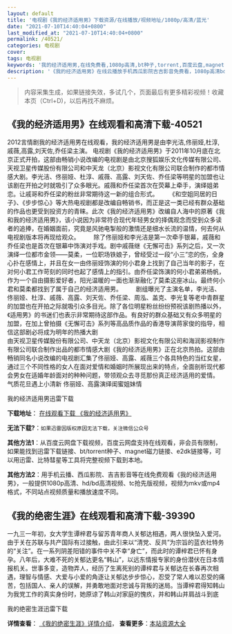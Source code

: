 ```yaml
---
layout: default
title: '电视剧《我的经济适用男》下载资源/在线播放/视频地址/1080p/高清/蓝光'
date: "2021-07-10T14:40:04+0800"
last_modified_at: "2021-07-10T14:40:04+0800"
permalink: /40521/
categories: 电视剧
cover:
tags: 电视剧
keywords: '我的经济适用男,在线免费看,1080p高清,bt种子,torrent,百度云盘,magnet,磁力链,迅雷下载资源'
description: '《我的经济适用男》在线云播放手机西瓜影院吉吉影音免费看，1080p高清bd/hd未删减完整版和tc抢先枪版，mkv/mp4格式，附带bt/torrent种子、magnet/磁力链、百度云盘、网盘资源迅雷下载链接'
---
```


>内容采集生成，如果链接失效，多试几个，页面最后有更多精彩视频！收藏本页（Ctrl+D)，以后再找不麻烦。


## 《我的经济适用男》在线观看和高清下载-40521

2012言情剧我的经济适用男在线观看，我的经济适用男是由李光洁,佟丽娅,杜淳,戚薇,高露,刘天佐,乔任梁主演。 电视剧《我的经济适用男》于2011年10月底在北京正式开拍，这部由畅销小说改编的电视剧是由北京搜狐娱乐文化传媒有限公司、天视卫星传媒股份有限公司和中天龙（北京）影视文化有限公司联合制作的都市情感大剧。李光洁、佟丽娅、杜淳、戚薇、高露、刘天佐、乔任梁等明星的加盟也让该剧在开拍之时就吸引了众多眼光。戚薇和乔任梁首次在荧幕上牵手，演绎姐弟恋。让戚哥和乔任梁的粉丝非常期待这一新的组合形式。 　　《和空姐同居的日子》、《步步惊心》等大热电视剧都是改编自畅销书，而正是这一类已经有群众基础的作品也更受到投资方的青睐。此次《我的经济适用男》改编自人海中的原著《我和我的经济适用男》，该小说因为非常符合现代年轻男女的择偶观念而受到众多读者的追捧，在婚姻面前，究竟是风驰电掣般的激情还是细水长流的温情，何去何从电视剧版本将再现给观众。 　　除了佟丽娅和李光洁是第一次牵手银幕，戚薇和乔任梁也是首次在银幕中饰演对手戏。剧中戚薇继《无懈可击》系列之后，又一次演绎一位都市金领&mdash;—莫柔，一位职场铁娘子，曾经受过一段&ldquo;小三”恋的伤，全身心扑在感情上，并且在女一由佟丽娅饰演的何小君身上找到了自己当年的影子，在对何小君工作苛刻的同时也起了感情上的指引。由乔任梁饰演的何小君弟弟杨帆，作为一个自由摄影爱好者，阳光温暖的一面也渐渐融化了莫柔这座冰山。最终何小君和莫柔都找到了属于自己的经济适用男。 　　剧组曝光了主演名单，李光洁、佟丽娅、杜淳、戚薇、高露、刘天佐、乔任梁、周泓、盖克、李光复等老中青群星的加盟也在开拍之际就吸引众多目光。除了各位明星粉丝纷纷预祝该剧热播以外，《适用男》的书迷们也表示非常期待这部作品。有良好的群众基础又有众多明星的加盟，在加上曾拍摄《无懈可击》系列等高品质作品的香港导演蒋家俊的指导，相信这部剧必将成为明年的热播大剧<br /> 由天视卫星传媒股份有限公司、中天龙（北京）影视文化有限公司和海润影视制作有限公司联合制作出品的都市情感大剧《我的经济适用男》正在北京热拍。这部由畅销同名小说改编的电视剧汇集了佟丽娅、高露、戚薇三个各具特色的当红女星，通过三个不同性格的女人在面对爱情和婚姻时所展现出来的特点，全面剖析现代都会男女在适婚年龄面对的种种问题，带领观众去寻觅那份真正经济适用的爱情。 气质花旦遇上小清新 佟丽娅、高露演绎闺蜜姐妹情


我的经济适用男迅雷下载

**下载地址**： [在线观看下载 《我的经济适用男》](https://www.993dy.com//vod-detail-id-11830.html) 


**无法下载?**：`如果迅雷因版权原因无法下载，关注微信公众号 `

**其他方法1**：从百度云网盘下载视频，百度云网盘支持在线观看，非会员有限制，如果能找到迅雷下载链接、bt/torrent种子、magnet磁力链接、e2dk链接等，可以用迅雷、比特彗星等工具将完整视频下载到本地。

**其他方法2**：用手机云播、西瓜影院、吉吉影音等在线免费观看《我的经济适用男》，一般提供1080p高清、hd/bd高清视频、tc抢先版视频，视频为mkv或mp4格式，不同站点视频质量和播放速度不同。


## 《我的绝密生涯》在线观看和高清下载-39390

一九三一年初，女大学生谭梓君与留苏青年商人关郁达相遇，两人很快坠入爱河。由于关在苏联与共产国际有过接触，由此引来以“清党、反共&rdquo;为宗旨的蓝衣社特务的“关注”。在一系列阴差阳错的事件中关不幸&ldquo;身亡”，而此时的谭梓君已怀有身孕。八年后，大难不死的关郁达更名&ldquo;韩山”，以远东情报专家的身份潜伏在日本情报机关。世事多变，造物弄人，经历了生离死别的谭梓君与关郁达在长春再次相遇，理智与情感、大爱与小爱的角逐让关郁达步步惊心，忍受了常人难以忍受的痛苦，包括国人、亲人的误解，并勇敢地面对忠诚与背叛的迷局。当谭梓君得知韩山为我党工作的真实身份时，她原谅了韩山对家庭的愧疚，并和韩山并肩战斗到底


我的绝密生涯迅雷下载

**详情查看**： [《我的绝密生涯》详情介绍](/movie/39390/)， **查看更多**：[本站资源大全](/movie/t/all/)

